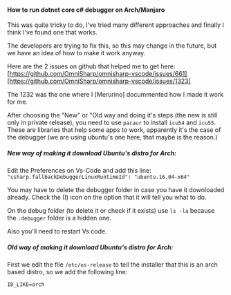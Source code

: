 #### How to run dotnet core c# debugger on Arch/Manjaro

This was quite tricky to do, I've tried many different approaches and finally I think I've found one that works.

The developers are trying to fix this, so this may change in the future, but we have an idea of how to make it work anyway.

Here are the 2 issues on github that helped me to get here:
[https://github.com/OmniSharp/omnisharp-vscode/issues/661]
[https://github.com/OmniSharp/omnisharp-vscode/issues/1323]

The 1232 was the one where I [Merurino] docummented how I made it work for me.

After choosing the "New" or "Old way and doing it's steps (the new is still only in private release), you need to use `pacaur` to install `icu54` and `icu55`.
These are libraries that help some apps to work, apparently it's the case of the debugger (we are using ubuntu's one here, that maybe is the reason.)

##### New way of making it download Ubuntu's distro for Arch:
Edit the Preferences on Vs-Code and add this line:
`"csharp.fallbackDebuggerLinuxRuntimeId": "ubuntu.16.04-x64"`

You may have to delete the debugger folder in case you have it downloaded already. Check the (I) icon on the option that it will tell you what to do.

On the debug folder (to delete it or check if it exists) use `ls -la` because the `.debugger` folder is a hidden one.

Also you'll need to restart Vs code.


##### Old way of making it download Ubuntu's distro for Arch:
First we edit the file `/etc/os-release` to tell the installer that this is an arch based distro, so we add the following line:

```
ID_LIKE=arch
```
